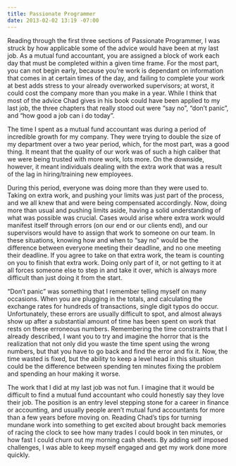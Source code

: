 ```yaml
---
title: Passionate Programmer
date: 2013-02-02 13:19 -07:00
---
```




Reading through the first three sections of Passionate Programmer, I was struck by how applicable some of the advice would have been at my last job.  As a mutual fund accountant, you are assigned a block of work each day that must be completed within a given time frame.  For the most part, you can not begin early, because you’re work is dependant on information that comes in at certain times of the day, and failing to complete your work at best adds stress to your already overworked supervisors; at worst, it could cost the company more than you make in a year.
While I think that most of the advice Chad gives in his book could have been applied to my last job, the three chapters that really stood out were “say no”, “don’t panic”, and “how good a job can i do today”.  

The time I spent as a mutual fund accountant was during a period of incredible growth for my company.  They were trying to double the size of my department over a two year period, which, for the most part, was a good thing.  It meant that the quality of our work was of such a high caliber that we were being trusted with more work, lots more.  On the downside, however, it meant individuals dealing with the extra work that was a result of the lag in hiring/training new employees.

During this period, everyone was doing more than they were used to.  Taking on extra work, and pushing your limits was just part of the process, and we all knew that and were being compensated accordingly.  Now, doing more than usual and pushing limits aside, having a solid understanding of what was possible was crucial.  Cases would arise where extra work would manifest itself through errors (on our end or our clients end), and our supervisors would have to assign that work to someone on our team.  In these situations, knowing how and when to “say no” would be the difference between everyone meeting their deadline, and no one meeting their deadline.  If you agree to take on that extra work, the team is counting on you to finish that extra work.  Doing only part of it, or not getting to it at all forces someone else to step in and take it over, which is always more difficult than just doing it from the start.

“Don’t panic” was something that I remember telling myself on many occasions.  When you are plugging in the totals, and calculating the exchange rates for hundreds of transactions, single digit typos do occur.  Unfortunately, these errors are usually difficult to spot, and almost always show up after a substantial amount of time has been spent on work that rests on these erroneous numbers.  Remembering the time constraints that I already described, I want you to try and imagine the horror that is the realization that not only did you waste the time spent using the wrong numbers, but that you have to go back and find the error and fix it.  Now, the time wasted is fixed, but the ability to keep a level head in this situation could be the difference between spending ten minutes fixing the problem and spending an hour making it worse.

The work that I did at my last job was not fun.  I imagine that it would be difficult to find a mutual fund accountant who could honestly say they love their job.  The position is an entry level stepping stone for a career in finance or accounting, and usually people aren’t mutual fund accountants for more than a few years before moving on.  Reading Chad’s tips for turning mundane work into something to get excited about brought back memories of racing the clock to see how many trades I could book in ten minutes, or how fast I could churn out my morning cash sheets.  By adding self imposed challenges, I was able to keep myself engaged and get my work done more quickly.